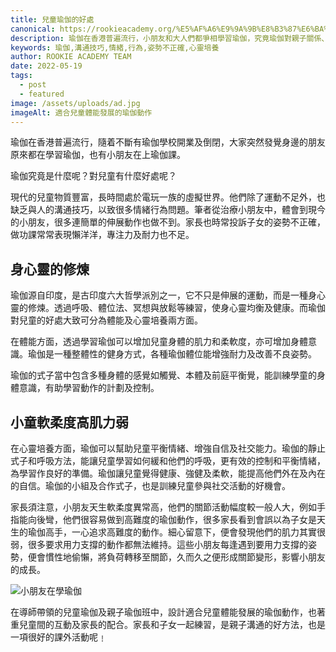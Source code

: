 ```yaml
---
title: 兒童瑜伽的好處
canonical: https://rookieacademy.org/%E5%AF%A6%E9%9A%9B%E8%B3%87%E6%BA%90/%E5%85%92%E7%AB%A5%E7%91%9C%E4%BC%BD%E7%9A%84%E5%A5%BD%E8%99%95
description: 瑜伽在香港普遍流行，小朋友和大人們都爭相學習瑜伽，究竟瑜伽對親子關係、小朋友發展有何益處呢? 今天和大家探討一下。
keywords: 瑜伽,溝通技巧,情緒,行為,姿勢不正確,心靈培養
author: ROOKIE ACADEMY TEAM
date: 2022-05-19
tags:
  - post
  - featured
image: /assets/uploads/ad.jpg
imageAlt: 適合兒童體能發展的瑜伽動作
---
```

瑜伽在香港普遍流行，隨着不斷有瑜伽學校開業及倒閉，大家突然發覺身邊的朋友原來都在學習瑜伽，也有小朋友在上瑜伽課。

瑜伽究竟是什麼呢？對兒童有什麼好處呢？

現代的兒童物質豐富，長時間處於電玩一族的虛擬世界。他們除了運動不足外，也缺乏與人的溝通技巧，以致很多情緒行為問題。筆者從治療小朋友中，體會到現今的小朋友，很多連簡單的伸展動作也做不到。家長也時常投訴子女的姿勢不正確，做功課常常表現懶洋洋，專注力及耐力也不足。

## 身心靈的修煉

瑜伽源自印度，是古印度六大哲學派別之一，它不只是伸展的運動，而是一種身心靈的修煉。透過呼吸、體位法、冥想與放鬆等練習，使身心靈均衡及健康。而瑜伽對兒童的好處大致可分為體能及心靈培養兩方面。

在體能方面，透過學習瑜伽可以增加兒童身體的肌力和柔軟度，亦可增加身體意識。瑜伽是一種整體性的健身方式，各種瑜伽體位能增強耐力及改善不良姿勢。

瑜伽的式子當中包含多種身體的感覺如觸覺、本體及前庭平衡覺，能訓練學童的身體意識，有助學習動作的計劃及控制。

## 小童軟柔度高肌力弱

在心靈培養方面，瑜伽可以幫助兒童平衡情緒、增強自信及社交能力。瑜伽的靜止式子和呼吸方法，能讓兒童學習如何緩和他們的呼吸，更有效的控制和平衡情緒，為學習作良好的準備。瑜伽讓兒童覺得健康、強健及柔軟，能提高他們外在及內在的自信。瑜伽的小組及合作式子，也是訓練兒童參與社交活動的好機會。

家長須注意，小朋友天生軟柔度異常高，他們的關節活動幅度較一般人大，例如手指能向後彎，他們很容易做到高難度的瑜伽動作，很多家長看到會誤以為子女是天生的瑜伽高手，一心追求高難度的動作。細心留意下，便會發現他們的肌力其實很弱，很多要求用力支撐的動作都無法維持。這些小朋友每逢遇到要用力支撐的姿勢，便會慣性地偷懶，將負荷轉移至關節，久而久之便形成關節變形，影響小朋友的成長。

![小朋友在學瑜伽](/assets/uploads/圖片3.jpg)

在導師帶領的兒童瑜伽及親子瑜伽班中，設計適合兒童體能發展的瑜伽動作，也著重兒童間的互動及家長的配合。家長和子女一起練習，是親子溝通的好方法，也是一項很好的課外活動呢﹗
